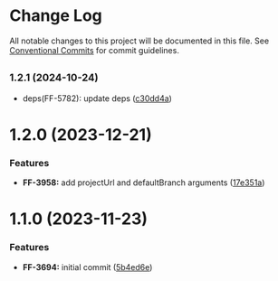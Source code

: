 # Change Log

All notable changes to this project will be documented in this file.
See [Conventional Commits](https://conventionalcommits.org) for commit guidelines.

## <small>1.2.1 (2024-10-24)</small>

* deps(FF-5782): update deps ([c30dd4a](https://github.com/cloud-ru-tech/frontend-tools/commit/c30dd4a))





# 1.2.0 (2023-12-21)


### Features

* **FF-3958:** add projectUrl and defaultBranch arguments ([17e351a](https://github.com/cloud-ru-tech/frontend-tools/commit/17e351a5613ce0872e9a2b67ab4d05bf7237d8b6))





# 1.1.0 (2023-11-23)


### Features

* **FF-3694:** initial commit ([5b4ed6e](https://github.com/cloud-ru-tech/frontend-tools/commit/5b4ed6ec2ba0ca9a4bc1e4099380d44e10c2e7f6))
